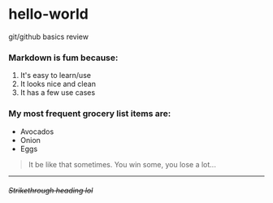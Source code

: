 # hello-world
git/github basics review

### Markdown is **fum** because:

1. It's easy to learn/use
2. It looks nice and clean
3. It has a few use cases

### My most frequent grocery list items are:

- Avocados 
- Onion
- Eggs

> It be like that sometimes.
> You win some, you lose a lot...

---

###### ~~Strikethrough heading lol~~
